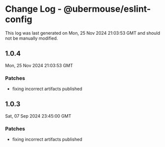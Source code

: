 # Change Log - @ubermouse/eslint-config

This log was last generated on Mon, 25 Nov 2024 21:03:53 GMT and should not be manually modified.

## 1.0.4
Mon, 25 Nov 2024 21:03:53 GMT

### Patches

- fixing incorrect artifacts published

## 1.0.3
Sat, 07 Sep 2024 23:45:00 GMT

### Patches

- fixing incorrect artifacts published

